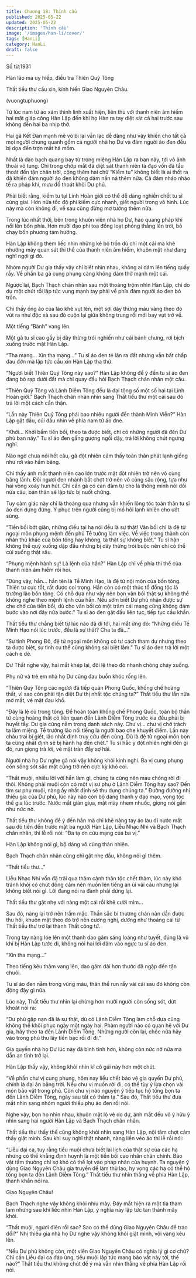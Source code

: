 ```yaml
---
title: Chương 18: Thỉnh cầu
published: 2025-05-22
updated: 2025-05-22
description: 'Thỉnh cầu'
image: '/images/han-li/cover/'
tags: [HanLi]
category: HanLi
draft: false
---
```


Số từ:1931  




Hàn lão ma uy hiếp, điều tra Thiên Quỷ Tông

Thất tiểu thư cầu xin, kính hiến Giao Nguyên Châu.

(vuongtuphuong)





Từ lúc nam tử áo xám thình lình xuất hiện, liên thủ với thanh niên âm hiểm hai mặt giáp công Hàn Lập đến khi họ Hàn ra tay diệt sát cả hai trước sau không đến hai ba nhịp thở.

Hai gã Kết Đan mạnh mẽ vô bì lại vẫn lạc dễ dàng như vậy khiến cho tất cả mọi người chung quanh gồm cả người nhà họ Dư và đám người áo đen đều bị dọa đến trợn mắt há mồm.

Nhất là đạo bạch quang bay từ trong miệng Hàn Lập ra ban nãy, tới vô ảnh thoái vô tung. Chỉ trong chớp mắt đã diệt sát thanh niên tà đạo vốn đã tẩu thoát đến tận chân trời, cộng thêm hai chữ “Kiếm tu” không biết là ai thốt ra đã khiến đám người áo đen không dám nấn ná thêm nữa. Cả đám nháo nhào tế ra pháp khí, mưu đồ thoát khỏi Dư phủ.

Phải biết rằng, kiếm tu tại Linh Hoàn giới có thể dễ dàng nghiền chết tu sĩ cùng giai. Hơn nữa tốc độ phi kiếm cực nhanh, giết người trong vô hình. Lúc này mà còn không đi, về sau cũng đừng mơ tưởng thêm nữa.

Trong lúc nhất thời, bên trong khuôn viên nhà họ Dư, hào quang pháp khí nổi lên bốn phía. Hơn mười đạo phi toa đồng loạt phóng thẳng lên trời, bỏ chạy bốn phương tám hướng.

Hàn Lập không thèm liếc nhìn những kẻ bỏ trốn dù chỉ một cái mà khẽ nhướng mày quan sát thi thể của thanh niên âm hiểm, khuôn mặt như đang nghĩ ngợi gì đó.

Nhóm người Dư gia thấy vậy chỉ biết nhìn nhau, không ai dám lên tiếng quấy rầy. Về phần ba gã cung phụng càng không dám thở mạnh một cái.

Ngược lại, Bạch Thạch chân nhân sau một thoáng trộm nhìn Hàn Lập, chỉ do dự một chút rồi lập tức vung mạnh tay phải về phía đám người áo đen bỏ trốn.

Chỉ thấy ống áo của lão khẽ vụt lên, một sợi dây thừng màu vàng theo đó vút ra như độc xà sau đó cuộn lại giữa không trung rồi mới bay vụt trở về.

Một tiếng “Bành” vang lên.

Một gã tu sĩ cao gầy bị dây thừng trói nghiến như cái bánh chưng, rơi bịch xuống trước mặt Hàn Lập.

“Tha mạng… Xin tha mạng…” Tu sĩ áo đen té lăn ra đất nhưng vẫn bất chấp đau đớn mà lập tức cầu xin Hàn Lập tha thứ.

“Ngươi biết Thiên Quỷ Tông này sao?” Hàn Lập không để ý đến tu sĩ áo đen đang bò rạp dưới đất mà chỉ quay đầu hỏi Bạch Thạch chân nhân một câu.

“Thiên Quỷ Tông và Lãnh Diễm Tông đều là đại tông số một số hai tại Linh Hoàn giới.” Bạch Thạch chân nhân nhìn sang Thất tiểu thư một cái sau đó trả lời một cách cẩn thận.

“Lần này Thiên Quỷ Tông phái bao nhiêu người đến thành Minh Viễn?” Hàn Lập gật đầu, cúi đầu nhìn về phía nam tử áo đne.

“Khởi… Khởi bẩm tiền bối, theo ta được biết, chỉ có những người đã đến Dư phủ ban nãy.” Tu sĩ áo đen gắng gượng ngồi dậy, trả lời không chút ngưng nghỉ.

Nào ngờ chưa nói hết câu, gã đột nhiên cảm thấy toàn thân phát lạnh giống như rơi vào hầm băng.

Chỉ thấy ánh mắt thanh niên cao lớn trước mặt đột nhiên trở nên vô cùng băng lãnh. Đôi ngươi đen nhánh bất chợt trở nên vô cùng sâu rộng, tựa như hai vòng xoáy hun hút. Chỉ cần gã có can đảm tự cho là thông minh nói dối nửa câu, bản thân sẽ lập tức bị nuốt chửng.

Tuy cảm giác này chỉ là thoáng qua nhưng vẫn khiến lông tóc toàn thân tu sĩ áo đen dựng đứng. Y phục trên người cũng bị mồ hôi lạnh khiến cho ướt sũng.

“Tiền bối bớt giận, những điều tại hạ nói đều là sự thật! Vãn bối chỉ là đệ tử ngoại môn phụng mệnh đến phủ Tể tướng làm việc. Về việc trong thành còn nhân thủ khác của bổn tông hay không, ta thật sự không biết.” Tu sĩ hận không thể quỳ xuống dập đầu nhưng bị dây thừng trói buộc nên chỉ có thể cúi xuống thật sâu.

“Phụng mệnh hành sự! Là lệnh của hắn?” Hàn Lập chỉ về phía thi thể của thanh niên âm hiểm rồi hỏi.

“Đúng vậy, hắn… hắn tên là Tề Minh Hạo, là đệ tử nội môn của bổn tông. Thiên tư cực tốt, rất được coi trọng. Hắn còn có một thúc tổ đồng tộc là trưởng lão bổn tông. Có chỗ dựa như vậy nên bọn vãn bối thật sự không thể không nghe theo mệnh lệnh của hắn. Nếu sớm biết Dư phủ nhận được sự che chở của tiền bổi, dù cho vãn bối có một trăm cái mạng cũng không dám bước vào nơi đây nửa bước.” Tu sĩ áo đen gật đầu liên tục, tiếp tục cầu khẩn.

Thất tiểu thư chẳng biết từ lúc nào đã đi tới, hai mắt ửng đỏ: “Những điều Tề Minh Hạo nói lúc trước, đều là sự thât? Cha ta đã…”

“Sự tình Phong Đô, đệ tử ngoại môn không có tư cách tham dự nhưng theo ta được biệt, sự tình cụ thể cũng không sai biệt lắm.” Tu sĩ áo đen trả lời một cách e dè.

Dư Thất nghe vậy, hai mắt khép lại, đôi lệ theo đó nhanh chóng chảy xuống.

Phụ nữ và trẻ em nhà họ Dư cũng đau buồn khóc rống lên.

“Thiên Quỷ Tông các ngươi đã tiếp quản Phong Quốc, khống chế hoàng thất, vì sao còn phải tận diệt Dư thị nhất tộc chúng ta?” Thất tiểu thư lần nữa mở mắt, vẻ mặt đau khổ.

“Đây là lệ cũ trong tông. Để hoàn toàn khống chế Phong Quốc, toàn bộ thần tử cùng hoàng thất có liên quan đến Lãnh Diễm Tông trước kia đều phải bị huyết tẩy. Dư gia cũng nằm trong danh sách này. Chư vị… chư vị chớ trách ta lắm miệng. Tề trưởng lão nổi tiếng là người bao che khuyết điểm. Lần này cháu trai bị giết, lão nhất định truy cứu đến cùng. Dù là đệ tử ngoại môn bọn ta cũng nhất định sẽ bị hành hạ đến chết.” Tu sĩ hắc y đột nhiên nghĩ đến gì đó, run giọng trả lời, vẻ mặt tràn đầy sợ hãi.

Người nhà họ Dư nghe gã nói vậy không khỏi kinh nghi. Ba vị cung phụng còn sống sót sắc mặt cũng trở nên cực kỳ khó coi.

“Thất muội, nhiều lời với hắn làm gì, chúng ta cũng nên mau chóng rời đi thôi. Không phải muội còn có một vị sư phụ ở Lãnh Diễm Tông hay sao? Đến tìm sư phụ muội, nàng ấy nhất định sẽ thu dụng chúng ta.” Đường đường nhị thiếu gia của Dư phủ, lúc này nào còn bộ dáng thanh y đạo mạo, vọng tộc thế gia lúc trước. Nước mắt giàn giụa, mặt mày nhem nhuốc, giọng nói gần như nức nở.

Thất tiểu thư không để ý đến hắn mà chỉ khẽ nâng tay áo lau đi nước mắt sau đó tiến đến trước mặt ba người Hàn Lập, Liễu Nhạc Nhi và Bạch Thạch chân nhân, thi lễ rồi nói: “Đa tạ ơn cứu mạng của ba vị.”

Hàn Lập không nói gì, bộ dáng vô cùng thản nhiên.

Bạch Thạch chân nhân cũng chỉ gật nhẹ đầu, không nói gì thêm.

“Thất tiểu thư…”

Liễu Nhạc Nhi vốn đã trải qua thảm cảnh thân tộc chết thảm, lúc này khó tránh khỏi có chút đồng cảm nên muốn lên tiếng an ủi vài câu nhưng lại không biết nói gì. Lời đang nói ra đành phải dừng lại.

Thất tiểu thư gật nhẹ với nàng một cái rồi khẽ cười mỉm...

Sau đó, nàng lại trở nên trầm mặc. Thần sắc bi thương chán nản dần được thu hồi, khuôn mặt theo đó trở nên cương nghị, dường như thoáng cái từ Thất tiểu thư trở lại thành Thất công tử.

Trong tay nàng lóe lên một thanh dao găm sáng loáng như tuyết, đúng là vũ khí bị Hàn Lập tước đi, không nói hai lời đâm vào ngực tu sĩ áo đen.

“Xin tha mạng…”

Theo tiếng kêu thảm vang lên, dao găm dài hơn thước đã ngập đến tận chuôi.

Tu sĩ áo đen nằm trong vũng máu, thân thể run rẩy vài cái sau đó không còn động đậy gì nữa.

Lúc này, Thất tiểu thư nhìn lại chừng hơn mười người còn sống sót, dứt khoát nói ra:

“Dư phủ gặp nạn đã là sự thật, dù có Lãnh Diễm Tông làm chỗ dựa cũng không thể khôi phục ngày một ngày hai. Phàm người nào có quan hệ với Dư gia, hãy theo ta đến Lãnh Diễm Tông. Những người còn lại, chốc nữa hãy vào trong phủ thu lấy tiền bạc rồi đi đi.”

Gia quyến nhà họ Dư lúc này đã bình tĩnh hơn, không còn nức nở nữa mà dần an tĩnh trở lại.

Hàn Lập thấy vậy, không khỏi nhìn kĩ cô gái này hơn một chút.

“Về phần chư vị cung phụng, hôm nay liều chết bảo vệ gia quyến Dư phủ, chính là đại ân bằng trời. Nếu chư vị muốn rời đi, có thể tùy ý lựa chọn vài món bảo vật trong phủ. Còn chư vị nào nguyện ý tiếp tục hộ tống bọn ta đến Lãnh Diễm Tông, ngày sau tất có thâm tạ.” Sau đó, Thất tiểu thư đưa mắt nhìn sang nhóm người thiếu phụ áo đen rồi nói.

Nghe vậy, bọn họ nhìn nhau, khuôn mặt lộ vẻ do dự, ánh mắt đều vô ý hữu ý nhìn sang hai người Hàn Lập và Bạch Thạch chân nhân.

Thất tiểu thư thấy thế cũng không khỏi nhìn sang Hàn Lập, nội tâm chợt cảm thấy giật mình. Sau khi suy nghĩ thật nhanh, nàng liền véo áo thi lễ rồi nói:

“Liễu đại ca, tuy rằng tiểu muội chưa biết lai lịch của thật sự của các hạ nhưng có thể khẳng định huynh là một tiền bối cao nhân chân chính. Bảo vật tầm thường chỉ sợ khó có thể lọt vào pháp nhãn của huynh. Ta nguyện ý dùng Giao Nguyên Châu gia truyền để làm thù lao, hy vọng các hạ có thể hộ tống bọn ta đến Lãnh Diễm Tông.” Thất tiểu thư nhìn thẳng về phía Hàn Lập, thành khẩn nói ra.

Giao Nguyên Châu!

Bạch Thạch nghe vậy không khỏi nhíu mày. Đáy mắt hiện ra một tia tham lam nhưng sau khi liếc nhìn Hàn Lập, ý nghĩa này lập tức tan thành mây khói.

“Thất muội, ngươi điên rồi sao? Sao có thể dùng Giao Nguyên Châu để trao đổi?” Nhị thiếu gia nhà họ Dư nghe vậy không khỏi giật mình, vội vàng kêu lên.

“Nếu Dư phủ không còn, một viên Giao Nguyên Châu có nghĩa lý gì cơ chứ? Chỉ cần Liễu đại ca đáp ứng, tiểu muội lập tức mang bảo vật này tới, thế nào?” Thất tiểu thư không chút để ý mà vẫn nhìn thẳng về phía Hàn Lập rồi nói.
